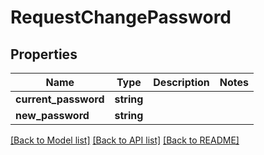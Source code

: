 # RequestChangePassword

## Properties
Name | Type | Description | Notes
------------ | ------------- | ------------- | -------------
**current_password** | **string** |  | 
**new_password** | **string** |  | 

[[Back to Model list]](../README.md#documentation-for-models) [[Back to API list]](../README.md#documentation-for-api-endpoints) [[Back to README]](../README.md)


